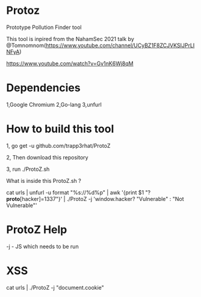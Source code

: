 # Protoz
Prototype Pollution Finder tool

This tool is inpired from the NahamSec 2021 talk by @Tomnomnom(https://www.youtube.com/channel/UCyBZ1F8ZCJVKSIJPrLINFyA)

https://www.youtube.com/watch?v=Gv1nK6Wj8qM

# Dependencies

1,Google Chromium
2,Go-lang
3,unfurl

# How to build this tool

1, go get -u github.com/trapp3rhat/ProtoZ

2, Then download this repository

3, run ./ProtoZ.sh 
 
What is inside this ProtoZ.sh ? 

cat urls | unfurl -u format "%s://%d%p" | awk '{print $1 "?__proto__[hacker]=1337"}' | ./ProtoZ -j 'window.hacker? "Vulnerable" : "Not Vulnerable"'
 
# ProtoZ Help 
-j - JS which needs to be run 

# XSS 

cat urls | ./ProtoZ -j "document.cookie"







